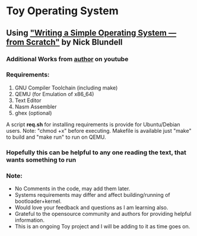 # Toy Operating System 

## Using ["Writing a Simple Operating System —from Scratch"](https://www.cs.bham.ac.uk/~exr/lectures/opsys/10_11/lectures/os-dev.pdf) by Nick Blundell

### Additional Works from [author](https://www.youtube.com/channel/UCjrLiYrvbpXR37c0HV4PmqA) on youtube

### Requirements:
1. GNU Compiler Toolchain (including make)
2. QEMU (for Emulation of x86_64)
3. Text Editor
4. Nasm Assembler
5. ghex (optional)

A script **req.sh** for installing requirements is provide for Ubuntu/Debian users. 
Note: "chmod +x" before executing. 
Makefile is available just "make" to build and "make run" to run on QEMU.

### Hopefully this can be helpful to any one reading the text, that wants something to run

### Note:
- No Comments in the code, may add them later.
- Systems requirements may differ and affect building/running of bootloader+kernel.
- Would love your feedback and questions as I am learning also.
- Grateful to the opensource community and authors for providing helpful information.
- This is an ongoing Toy project and I will be adding to it as time goes on.

